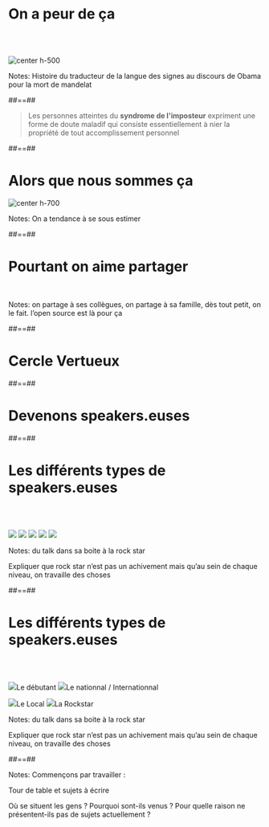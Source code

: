 

# On a peur de ça


<br><br>

![](./assets/images/g3d67955561_0_19.png 'center h-500')

Notes:
Histoire du traducteur de la langue des signes au discours de Obama pour la mort de mandelat




##==##

<!-- .slide: class="quote-slide"-->

>Les personnes atteintes du **syndrome de l'imposteur** expriment une forme de doute maladif qui consiste essentiellement à nier la propriété de tout accomplissement personnel



##==##



# Alors que nous sommes ça


![](./assets/images/g3d67955561_0_25.png 'center h-700')

Notes:
On a tendance à se sous estimer


##==##


<!-- .slide: class="transition bottom mask" data-background="./assets/images/g3d67955561_0_26.png"-->

# Pourtant on aime partager

<br>

Notes:
on partage à ses collègues, on partage à sa famille, dès tout petit, on le fait. l’open source est là pour ça




##==##

<!-- .slide: data-background="./assets/images/g47f049d591_0_1.png" class="transition mask"-->

# Cercle Vertueux
<!-- .element: class="big thin bottom" -->



##==##

<!-- .slide: data-background="./assets/images/g156ee16052_1_6.png"-->

# Devenons speakers.euses
<!-- .element: class="big thin" -->



##==##

<!-- .slide: class="flex-row" data-type-show="prez"-->

# Les différents types de speakers.euses

<br><br>

<p>
<img class="h-300" src="./assets/images/g3d67955561_0_58.png">
<img class="h-300" src="./assets/images/g3d67955561_0_54.png">
<img class="h-300" src="./assets/images/g3d67955561_0_56.png">
<img class="h-300" src="./assets/images/g3d67955561_0_55.png">
<img class="h-300" src="./assets/images/greta.jpg">
</p>

Notes:
du talk dans sa boite à la rock star

Expliquer que rock star n’est pas un achivement mais qu’au sein de chaque niveau, on travaille des choses


##==##

<!-- .slide: class="flex-row" data-type-show="full"-->

# Les différents types de speakers.euses

<br><br>

<p>
<img class="h-300" src="./assets/images/g3d67955561_0_58.png"><span>Le débutant</span>
<img class="h-300" src="./assets/images/g3d67955561_0_55.png"><span>Le nationnal  
/ Internationnal
</p>

<p>
<img class="h-300" src="./assets/images/g3d67955561_0_54.png"><span>Le Local</span>
<img class="h-300" src="./assets/images/greta.jpg"><span>La Rockstar</span>
</p>

Notes:
du talk dans sa boite à la rock star

Expliquer que rock star n’est pas un achivement mais qu’au sein de chaque niveau, on travaille des choses





##==##

<!-- .slide: data-background="./assets/images/g3d67955561_0_2.png"-->

Notes:
Commençons par travailler : 



Tour de table et sujets à écrire 

Où se situent les gens ? Pourquoi sont-ils venus ? Pour quelle raison ne présentent-ils pas de sujets actuellement ?

